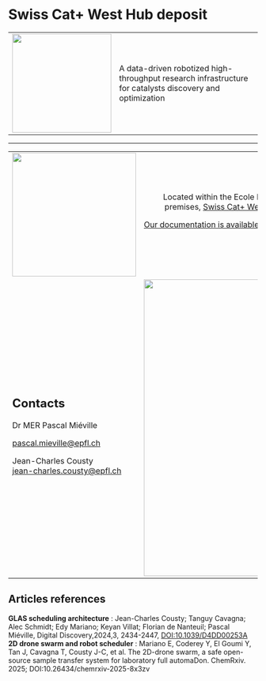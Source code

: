 # Swiss Cat+ West Hub deposit
<table style="border-collapse: collapse; border: none;">
    <tr>
        <td><img width="200px" src="https://images.squarespace-cdn.com/content/v1/6012a0a1f4c67c587a8eff67/d7731755-2fa3-4548-bf1e-5a25182d67ae/Combined+Logo+CAT-ETH-EPFL+%282%29.png?format=1500w"></td>
        <td>A data-driven robotized high-throughput research infrastructure for catalysts discovery and optimization</td>
    </tr>
</table>

<hr />

<table style="border-collapse: collapse; border: none;">
    <tr>
        <td>
            <a href="https://www.epfl.ch/research/facilities/swisscat/">
                <img width="250px" src="https://images.squarespace-cdn.com/content/v1/6012a0a1f4c67c587a8eff67/1612194758597-UAVG9IIBRMXHMYQXDAF3/EPFL_campus_2017-1920x1080.jpg">
            </a>
        </td>
        <td>
            <div style="text-align: center">Located within the Ecole Polytechnique Federale de Lausanne (EPFL) premises, <a href="https://www.epfl.ch/research/facilities/swisscat/">Swiss Cat+ West hub</a> focuses on <b>homogeneous</b> catalysis.</div>
            <a href="https://swisscatplus.github.io/lab_doc.github.io/">
                <p>Our documentation is available here</p>
            </a>
        </td>
    </tr>
    <tr>
        <td>
            <h2>Contacts</h2>
            <div>
            Dr MER Pascal Miéville
            </div>
            <a href="mailto:pascal.mieville@epfl.ch"><p>pascal.mieville@epfl.ch</p></a>
            <div>
            Jean-Charles Cousty
            </div>
            <a href="mailto:jean-charles.cousty@epfl.ch">jean-charles.cousty@epfl.ch</a>
        </td>
        <td>
        <a href="https://www.epfl.ch/research/facilities/swisscat/">
                <img width="600px" src="https://www.epfl.ch/research/facilities/swisscat/wp-content/uploads/Tout-labo-3D-Cad-1024x248.png">
            </a>
        </td>
    </tr>
</table>

<div>
    <h2>Articles references</h2>
    <div></div>
    <div>
    <b>GLAS scheduling architecture</b> : Jean-Charles Cousty; Tanguy Cavagna; Alec Schmidt; Edy Mariano; Keyan Villat; Florian de Nanteuil; Pascal Miéville, Digital Discovery,2024,3, 2434-2447, <a href="https://www.doi.org/10.1039/d4dd00253a">DOI:10.1039/D4DD00253A</a>
    </div>
    <div></div>
    <div></div>
    <div>
    <b>2D drone swarm and robot scheduler</b> : Mariano E, Coderey Y, El Goumi Y, Tan J, Cavagna T, Cousty J-C, et al. The 2D-drone swarm, a safe open-source sample transfer system for laboratory full automaDon. ChemRxiv. 2025; DOI:10.26434/chemrxiv-2025-8x3zv
    </div>
</div>
